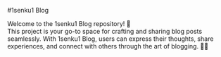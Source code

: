 #1senku1 Blog

Welcome to the 1senku1 Blog repository! 🎉 <br/>
This project is your go-to space for crafting and sharing blog posts seamlessly. With 1senku1 Blog, users can express their thoughts, share experiences, and connect with others through the art of blogging. 📝✨

